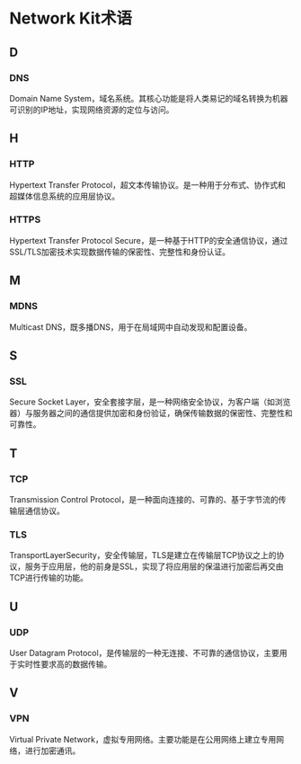 # Network Kit术语

## D

### DNS

Domain Name System，域名系统。其核心功能是将人类易记的域名转换为机器可识别的IP地址，实现网络资源的定位与访问‌。

## H

### HTTP

Hypertext Transfer Protocol，超文本传输协议。是一种用于分布式、协作式和超媒体信息系统的应用层协议。

### HTTPS

Hypertext Transfer Protocol Secure，是一种基于HTTP的安全通信协议，通过SSL/TLS加密技术实现数据传输的保密性、完整性和身份认证‌。

## M

### MDNS

Multicast DNS，既多播DNS，用于在局域网中自动发现和配置设备。

## S

### SSL

Secure Socket Layer，安全套接字层，是一种网络安全协议，为客户端（如浏览器）与服务器之间的通信提供加密和身份验证，确保传输数据的保密性、完整性和可靠性‌。

## T

### TCP

Transmission Control Protocol，是一种面向连接的、可靠的、基于字节流的传输层通信协议‌。

### TLS

TransportLayerSecurity，安全传输层，TLS是建立在传输层TCP协议之上的协议，服务于应用层，他的前身是SSL，实现了将应用层的保温进行加密后再交由TCP进行传输的功能。

## U

### UDP

User Datagram Protocol，是传输层的一种无连接、不可靠的通信协议，主要用于实时性要求高的数据传输‌。

## V

### VPN

Virtual Private Network，虚拟专用网络。主要功能是在公用网络上建立专用网络，进行加密通讯。‌
